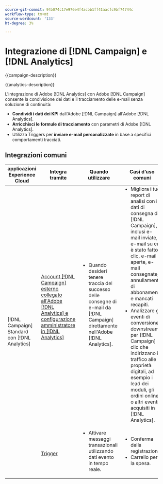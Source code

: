 ```yaml
---
source-git-commit: 94b074c17e976e4f4acbb1ff41aacfc9bf74744c
workflow-type: tm+mt
source-wordcount: '133'
ht-degree: 3%

---
```



# Integrazione di [!DNL Campaign] e [!DNL Analytics]

{{campaign-description}}

{{analytics-description}}

L&#39;integrazione di Adobe [!DNL Analytics] con Adobe [!DNL Campaign] consente la condivisione dei dati e il tracciamento delle e-mail senza soluzione di continuità:

+ **Condividi i dati dei KPI** dall&#39;Adobe [!DNL Campaign] all&#39;Adobe [!DNL Analytics].
+ **Arricchisci le formule di tracciamento** con parametri di Adobe [!DNL Analytics].
+ Utilizza Triggers per **inviare e-mail personalizzate** in base a specifici comportamenti tracciati.

## Integrazioni comuni

<table>
    <thead>
        <tr>
            <th>applicazioni Experience Cloud</th>
            <th>Integra tramite</th>
            <th>Quando utilizzare</th>
            <th>Casi d’uso comuni</th>
        </tr>
    </thead>
     <tbody>
        <tr>
            <td rowspan="2">[!DNL Campaign] Standard con [!DNL Analytics]</td>
            <td><a href="https://experienceleague.adobe.com/docs/campaign-standard-learn/tutorials/integrations/track-the-success-of-your-deliveries-in-analytics.html?lang=it" target="_blank" rel="noreferrer">Account [!DNL Campaign] esterno collegato all'Adobe [!DNL Analytics] e configurazione amministratore in [!DNL Analytics]</a></td>
            <td>
                <ul style="margin-top: 0;">
                    <li>Quando desideri tenere traccia del successo delle consegne di e-mail da [!DNL Campaign] direttamente nell'Adobe [!DNL Analytics].</li>
                </ul>
            </td>
            <td>
              <ul style="margin-top: 0;">
                <li>Migliora i tuoi report di analisi con i dati di consegna di [!DNL Campaign], inclusi e-mail inviate, e-mail su cui è stato fatto clic, e-mail aperte, e-mail consegnate, annullamenti di abbonamenti e mancati recapiti.</li>
                <li>Analizzare gli eventi di conversione downstream per [!DNL Campaign] clic che indirizzano il traffico alle proprietà digitali, ad esempio i lead dei moduli, gli ordini online o altri eventi acquisiti in [!DNL Analytics].</li>
              </ul>
            </td>
        </tr>
        <tr>
            <td><a href="../../integrations/tutorials/campaign-analytics/campaign-analytics-trigger.md" target="_blank" rel="noreferrer">Trigger</a></li>
            <td>
                <ul style="margin-top: 0;">
                    <li>Attivare messaggi transazionali utilizzando dati evento in tempo reale.</li>
                </ul>
            </td>
            <td>
              <ul style="margin-top: 0;">
                <li>Conferma della registrazione.</li>
                <li>Carrello per la spesa.</li>
              </ul>
            </td>
        </tr>              
    </tbody>          
</table>

